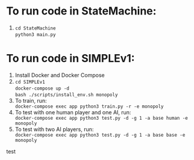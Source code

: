 <!DOCTYPE html>
<html lang="en">

<body>

<h1>To run code in StateMachine:</h1>

<ol>
  <li>
    <code>cd StateMachine</code>
    <br>
    <code>python3 main.py</code>
  </li>
</ol>

<h1>To run code in SIMPLEv1:</h1>

<ol>
  <li>Install Docker and Docker Compose</li>
  <li>
    <code>cd SIMPLEv1</code>
    <br>
    <code>docker-compose up -d</code>
    <br>
    <code>bash ./scripts/install_env.sh monopoly</code>
  </li>
  <li>To train, run:</li>
  <code>docker-compose exec app python3 train.py -r -e monopoly</code>
  <li>To test with one human player and one AI, run:</li>
  <code>docker-compose exec app python3 test.py -d -g 1 -a base human -e monopoly</code>
  <li>To test with two AI players, run:</li>
  <code>docker-compose exec app python3 test.py -d -g 1 -a base base -e monopoly</code>
</ol>

</body>
</html>

test
